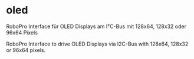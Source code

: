 # oled
RoboPro Interface für OLED Displays am I²C-Bus mit 128x64, 128x32 oder 96x64 Pixels

RoboPro Interface to drive OLED Displays via I2C-Bus with 128x64, 128x32 or 96x64 pixels.
